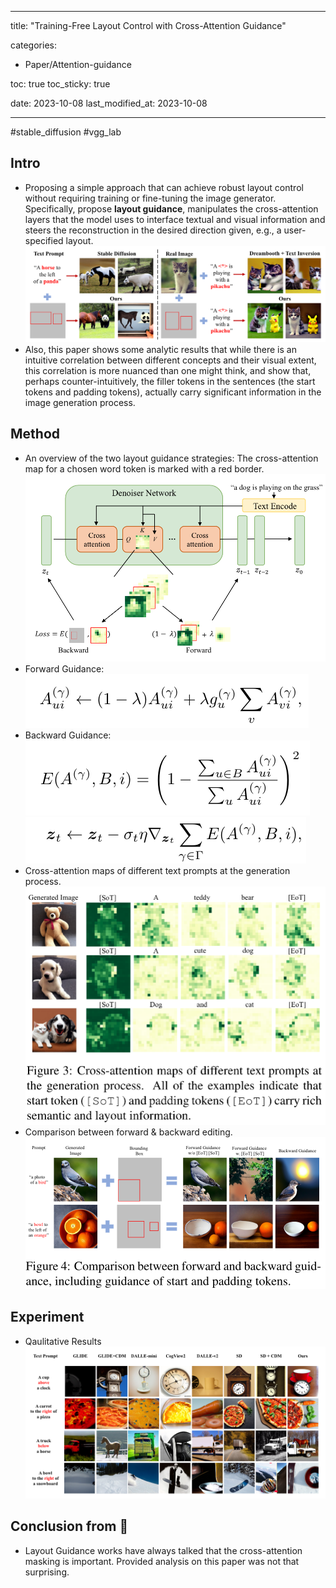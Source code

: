
---
title:  "Training-Free Layout Control with Cross-Attention Guidance"

categories:
  - Paper/Attention-guidance

toc: true
toc_sticky: true
 
date: 2023-10-08
last_modified_at: 2023-10-08

---
#stable_diffusion #vgg_lab

## Intro
- Proposing a simple approach that can achieve robust layout control without requiring training or fine-tuning the image generator. Specifically, propose **layout guidance**, manipulates the cross-attention layers that the model uses to interface textual and visual information and steers the reconstruction in the desired direction given, e.g., a user-specified layout.
![](../Pasted%20image%2020231009003844.png)
- Also, this paper shows some analytic results that while there is an intuitive correlation between different concepts and their visual extent, this correlation is more nuanced than one might think, and show that, perhaps counter-intuitively, the filler tokens in the sentences (the start tokens and padding tokens), actually carry significant information in the image generation process.
## Method
- An overview of the two layout guidance strategies: The cross-attention map for a chosen word token is marked with a red border.![|400](../Pasted%20image%2020231009004021.png)
- Forward Guidance: ![](../스크린샷%202023-10-09%20오전%2012.42.27.png)
- Backward Guidance:![](../스크린샷%202023-10-09%20오전%2012.42.38.png)![](../스크린샷%202023-10-09%20오전%2012.42.45.png)
- Cross-attention maps of different text prompts at the generation process. ![|400](../Pasted%20image%2020231009004041.png)
- Comparison between forward & backward editing. ![|400](../Pasted%20image%2020231009004113.png)

## Experiment
- Qaulitative Results![](../Pasted%20image%2020231009004140.png)

## Conclusion from 🦖
- Layout Guidance works have always talked that the cross-attention masking is important. Provided analysis on this paper was not that surprising.